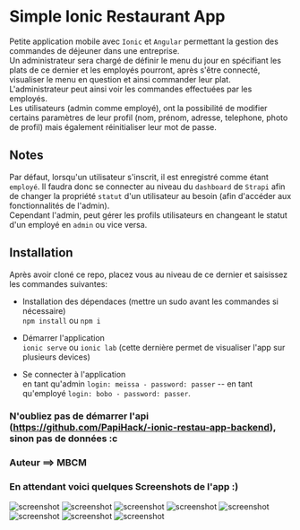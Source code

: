 # Simple Ionic Restaurant App  

Petite application mobile avec `Ionic` et `Angular` permettant la gestion des commandes de
déjeuner dans une entreprise.  
Un administrateur sera chargé de définir le menu du jour en spécifiant les plats de ce dernier et les employés pourront, après s'être connecté, visualiser le menu en question et ainsi commander leur plat.
L'administrateur peut ainsi voir les commandes effectuées par les employés.  
Les utilisateurs (admin comme employé), ont la possibilité de modifier certains paramètres de leur profil (nom, prénom, adresse, telephone, photo de profil) mais également réinitialiser leur mot de passe.  

## Notes  

Par défaut, lorsqu'un utilisateur s'inscrit, il est enregistré comme étant `employé`. Il faudra donc se connecter au niveau du `dashboard` de `Strapi` afin de changer la propriété `statut` d'un utilisateur au besoin (afin d'accéder aux fonctionnalités de l'admin).  
Cependant l'admin, peut gérer les profils utilisateurs en changeant le statut d'un employé en `admin` ou vice versa.  

## Installation  

Après avoir cloné ce repo, placez vous au niveau de ce dernier et saisissez les commandes suivantes:  

- Installation des dépendaces (mettre un sudo avant les commandes si nécessaire)  
`npm install` ou `npm i`  

- Démarrer l'application  
`ionic serve` ou `ionic lab` (cette dernière permet de visualiser l'app sur plusieurs devices)  

- Se connecter à l'application  
en tant qu'admin `login: meissa - password: passer` -- en tant qu'employé `login: bobo - password: passer`.

### N'oubliez pas de démarrer l'api (<https://github.com/PapiHack/-ionic-restau-app-backend>), sinon pas de données :c  

### Auteur ==> MBCM

### En attendant voici quelques Screenshots de l'app :)  

![screenshot](./restau-app-img/login.png)
![screenshot](./restau-app-img/register.png)
![screenshot](./restau-app-img/menu.png)
![screenshot](./restau-app-img/plats.png)
![screenshot](./restau-app-img/add-plat.png)
![screenshot](./restau-app-img/commande.png)
![screenshot](./restau-app-img/profil.png)
![screenshot](./restau-app-img/parametre.png)
